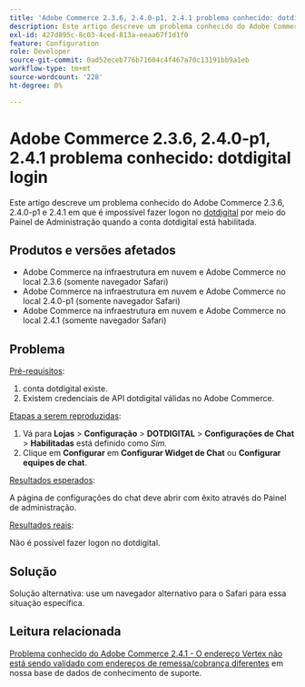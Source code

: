```yaml
---
title: 'Adobe Commerce 2.3.6, 2.4.0-p1, 2.4.1 problema conhecido: dotdigital login'
description: Este artigo descreve um problema conhecido do Adobe Commerce 2.3.6, 2.4.0-p1 e 2.4.1 em que é impossível fazer logon no [dotdigital](https://dotdigital.com/) por meio do Painel de administração quando a conta dotdigital está ativada.
exl-id: 427d895c-8c03-4ced-813a-eeaa67f1d1f0
feature: Configuration
role: Developer
source-git-commit: 0ad52eceb776b71604c4f467a70c13191bb9a1eb
workflow-type: tm+mt
source-wordcount: '228'
ht-degree: 0%

---
```


# Adobe Commerce 2.3.6, 2.4.0-p1, 2.4.1 problema conhecido: dotdigital login

Este artigo descreve um problema conhecido do Adobe Commerce 2.3.6, 2.4.0-p1 e 2.4.1 em que é impossível fazer logon no [dotdigital](https://dotdigital.com/) por meio do Painel de Administração quando a conta dotdigital está habilitada.

## Produtos e versões afetados

* Adobe Commerce na infraestrutura em nuvem e Adobe Commerce no local 2.3.6 (somente navegador Safari)
* Adobe Commerce na infraestrutura em nuvem e Adobe Commerce no local 2.4.0-p1 (somente navegador Safari)
* Adobe Commerce na infraestrutura em nuvem e Adobe Commerce no local 2.4.1 (somente navegador Safari)

## Problema

<u>Pré-requisitos</u>:

1. conta dotdigital existe.
1. Existem credenciais de API dotdigital válidas no Adobe Commerce.

<u>Etapas a serem reproduzidas</u>:

1. Vá para **Lojas** > **Configuração** > **DOTDIGITAL** > **Configurações de Chat** > **Habilitadas** está definido como *Sim.*
1. Clique em **Configurar** em **Configurar Widget de Chat** ou **Configurar equipes de chat**.

<u>Resultados esperados</u>:

A página de configurações do chat deve abrir com êxito através do Painel de administração.

<u>Resultados reais</u>:

Não é possível fazer logon no dotdigital.

## Solução

Solução alternativa: use um navegador alternativo para o Safari para essa situação específica.

## Leitura relacionada

[Problema conhecido do Adobe Commerce 2.4.1 - O endereço Vertex não está sendo validado com endereços de remessa/cobrança diferentes](/help/troubleshooting/miscellaneous/magento-2-4-1-vertex-address-validation-message-post-address-update.md) em nossa base de dados de conhecimento de suporte.
